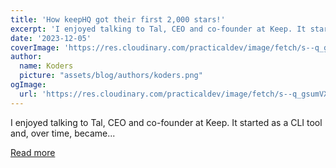 ```yaml
---
title: 'How keepHQ got their first 2,000 stars!'
excerpt: 'I enjoyed talking to Tal, CEO and co-founder at Keep. It started as a CLI tool and, over time, became...'
date: '2023-12-05'
coverImage: 'https://res.cloudinary.com/practicaldev/image/fetch/s--q_gsumVX--/c_imagga_scale,f_auto,fl_progressive,h_420,q_auto,w_1000/https://dev-to-uploads.s3.amazonaws.com/uploads/articles/m42dk2e3wyafo3irz8c8.png'
author:
  name: Koders
  picture: "assets/blog/authors/koders.png"
ogImage:
  url: 'https://res.cloudinary.com/practicaldev/image/fetch/s--q_gsumVX--/c_imagga_scale,f_auto,fl_progressive,h_420,q_auto,w_1000/https://dev-to-uploads.s3.amazonaws.com/uploads/articles/m42dk2e3wyafo3irz8c8.png'
---
```


I enjoyed talking to Tal, CEO and co-founder at Keep. It started as a CLI tool and, over time, became...

[Read more](https://dev.to/github20k/how-keephq-got-their-first-2000-stars-l7i)
